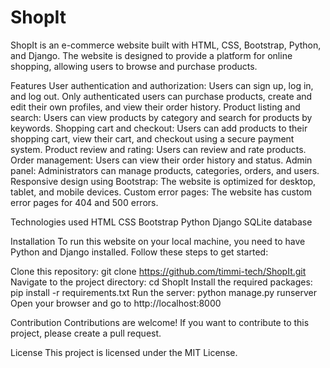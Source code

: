 # ShopIt
 ShopIt is an e-commerce website built with HTML, CSS, Bootstrap, Python, and Django. The website is designed to provide a platform for online shopping, allowing users to browse and purchase products.  

Features
User authentication and authorization: Users can sign up, log in, and log out. Only authenticated users can purchase products, create and edit their own profiles, and view their order history.
Product listing and search: Users can view products by category and search for products by keywords.
Shopping cart and checkout: Users can add products to their shopping cart, view their cart, and checkout using a secure payment system.
Product review and rating: Users can review and rate products.
Order management: Users can view their order history and status.
Admin panel: Administrators can manage products, categories, orders, and users.
Responsive design using Bootstrap: The website is optimized for desktop, tablet, and mobile devices.
Custom error pages: The website has custom error pages for 404 and 500 errors.

Technologies used
HTML
CSS
Bootstrap
Python
Django
SQLite database

Installation
To run this website on your local machine, you need to have Python and Django installed. Follow these steps to get started:

Clone this repository: git clone https://github.com/timmi-tech/ShopIt.git
Navigate to the project directory: cd ShopIt
Install the required packages: pip install -r requirements.txt
Run the server: python manage.py runserver
Open your browser and go to http://localhost:8000

Contribution
Contributions are welcome! If you want to contribute to this project, please create a pull request.

License
This project is licensed under the MIT License.




